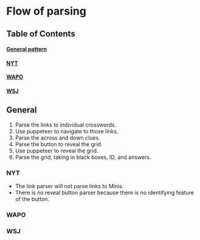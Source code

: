# Flow of parsing

## Table of Contents

#### [General pattern](#general)
#### [NYT](#nyt)
#### [WAPO](#wapo)
#### [WSJ](#wsj)

<a name="general"></a>
## General

1. Parse the links to individual crosswords.
2. Use puppeteer to navigate to those links.
3. Parse the across and down clues.
4. Parse the button to reveal the grid.
5. Use puppeteer to reveal the grid.
6. Parse the grid, taking in black boxes, ID, and answers.

<a name="nyt"></a>
### NYT

- The link parser will not parse links to Minis.
- There is no reveal button parser because there is no identifying feature of the button.

<a name="wapo"></a>
### WAPO

<a name="wsj"></a>
### WSJ

